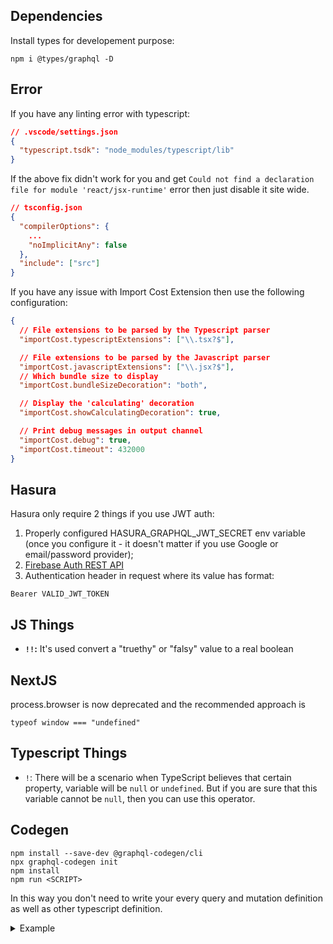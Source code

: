 ## Dependencies

Install types for developement purpose:

```
npm i @types/graphql -D
```

## Error

If you have any linting error with typescript:

```json
// .vscode/settings.json
{
  "typescript.tsdk": "node_modules/typescript/lib"
}
```

If the above fix didn't work for you and get `Could not find a declaration file for module 'react/jsx-runtime'` error then just disable it site wide.

```json
// tsconfig.json
{
  "compilerOptions": {
    ...
    "noImplicitAny": false
  },
  "include": ["src"]
}
```

If you have any issue with Import Cost Extension then use the following configuration:

```json
{
  // File extensions to be parsed by the Typescript parser
  "importCost.typescriptExtensions": ["\\.tsx?$"],

  // File extensions to be parsed by the Javascript parser
  "importCost.javascriptExtensions": ["\\.jsx?$"],
  // Which bundle size to display
  "importCost.bundleSizeDecoration": "both",

  // Display the 'calculating' decoration
  "importCost.showCalculatingDecoration": true,

  // Print debug messages in output channel
  "importCost.debug": true,
  "importCost.timeout": 432000
}
```

## Hasura

Hasura only require 2 things if you use JWT auth:

1. Properly configured HASURA_GRAPHQL_JWT_SECRET env variable (once you configure it - it doesn't matter if you use Google or email/password provider);
2. [Firebase Auth REST API](https://firebase.google.com/docs/reference/rest/auth#section-sign-in-with-oauth-credential)
3. Authentication header in request where its value has format:

```
Bearer VALID_JWT_TOKEN
```

## JS Things

- **`!!`:** It's used convert a "truethy" or "falsy" value to a real boolean

## NextJS

process.browser is now deprecated and the recommended approach is

```
typeof window === "undefined"
```

## Typescript Things

- `!`: There will be a scenario when TypeScript believes that certain property, variable will be `null` or `undefined`. But if you are sure that this variable cannot be `null`, then you can use this operator.

## Codegen

```
npm install --save-dev @graphql-codegen/cli
npx graphql-codegen init
npm install
npm run <SCRIPT>
```

In this way you don't need to write your every query and mutation definition as well as other typescript definition.

<Details>
<summary>Example</summary>

Instead of:

```js
import { gql, useMutation } from "@apollo/client";

const SIGN_MUTATION = gql`
  mutation SignIn($username: String!, $password: String!) {
    login_user(credentials: { username: $username, password: $password }) {
      auth
      jwt
      message
    }
  }
`;

const [signin, { loading }] = useMutation(SIGN_MUTATION);
```

Use this:

```js
import { MutationResult } from "@apollo/client";
import {
  SignInMutation,
  SignInMutationVariables,
  useSignInMutation,
} from "../generated/graphql";

const [signin, { loading }] = useSignInMutation();
```

## Perform Secure Queries to GraphQL Endpoints

```js
// codegen.yml
schema:
  - https://evolving-dory-55.hasura.app/v1/graphql:
      headers:
        "x-hasura-admin-secret": <SECRET>
```

OR

```js
import {
  ApolloClient,
  InMemoryCache,
  ApolloProvider,
  createHttpLink,
  GraphQLRequest,
} from "@apollo/client";
import { setContext } from "@apollo/client/link/context";
import { AuthProvider, ProtectedRoute } from "./components/auth/AuthContext";

const httpLink = createHttpLink({
  uri: "https://evolving-dory-55.hasura.app/v1/graphql",
});

const authLink = setContext(
  ({ operationName }: GraphQLRequest, prevCtx: any) => {
    const publicOperations = ["signin", "signup"];
    if (
      operationName &&
      !publicOperations.includes(operationName.toLocaleLowerCase())
    ) {
      const token = localStorage.getItem("jwt");
      return {
        headers: {
          ...prevCtx.headers,
          Authorization: `Bearer ${token}`,
        },
      };
    }
  }
);
// for apollo client
const client = new ApolloClient({
  cache: new InMemoryCache(),
  link: authLink.concat(httpLink),
});
```

</Details>
